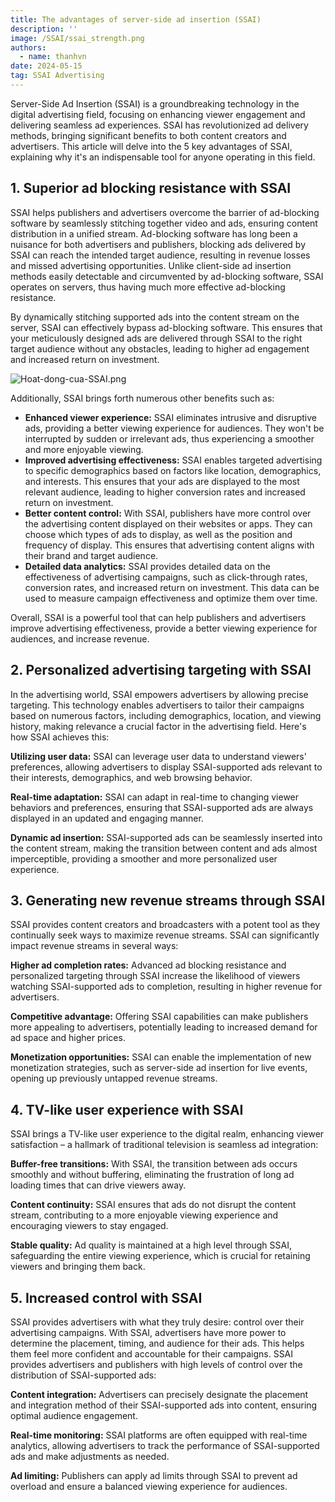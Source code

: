 ```yaml
---
title: The advantages of server-side ad insertion (SSAI)
description: ''
image: /SSAI/ssai_strength.png
authors: 
  - name: thanhvn
date: 2024-05-15
tag: SSAI Advertising
---
```


Server-Side Ad Insertion (SSAI) is a groundbreaking technology in the digital advertising field, focusing on enhancing viewer engagement and delivering seamless ad experiences. SSAI has revolutionized ad delivery methods, bringing significant benefits to both content creators and advertisers. This article will delve into the 5 key advantages of SSAI, explaining why it's an indispensable tool for anyone operating in this field.

## **1. Superior ad blocking resistance with SSAI**

SSAI helps publishers and advertisers overcome the barrier of ad-blocking software by seamlessly stitching together video and ads, ensuring content distribution in a unified stream. Ad-blocking software has long been a nuisance for both advertisers and publishers, blocking ads delivered by SSAI can reach the intended target audience, resulting in revenue losses and missed advertising opportunities. Unlike client-side ad insertion methods easily detectable and circumvented by ad-blocking software, SSAI operates on servers, thus having much more effective ad-blocking resistance.

By dynamically stitching supported ads into the content stream on the server, SSAI can effectively bypass ad-blocking software. This ensures that your meticulously designed ads are delivered through SSAI to the right target audience without any obstacles, leading to higher ad engagement and increased return on investment.

![Hoat-dong-cua-SSAI.png](/SSAI/SSAI_tieng_anh.png)

Additionally, SSAI brings forth numerous other benefits such as:

- **Enhanced viewer experience:** SSAI eliminates intrusive and disruptive ads, providing a better viewing experience for audiences. They won't be interrupted by sudden or irrelevant ads, thus experiencing a smoother and more enjoyable viewing.
- **Improved advertising effectiveness:** SSAI enables targeted advertising to specific demographics based on factors like location, demographics, and interests. This ensures that your ads are displayed to the most relevant audience, leading to higher conversion rates and increased return on investment.
- **Better content control:** With SSAI, publishers have more control over the advertising content displayed on their websites or apps. They can choose which types of ads to display, as well as the position and frequency of display. This ensures that advertising content aligns with their brand and target audience.
- **Detailed data analytics:** SSAI provides detailed data on the effectiveness of advertising campaigns, such as click-through rates, conversion rates, and increased return on investment. This data can be used to measure campaign effectiveness and optimize them over time.

Overall, SSAI is a powerful tool that can help publishers and advertisers improve advertising effectiveness, provide a better viewing experience for audiences, and increase revenue.

## 2. Personalized advertising targeting with SSAI

In the advertising world, SSAI empowers advertisers by allowing precise targeting. This technology enables advertisers to tailor their campaigns based on numerous factors, including demographics, location, and viewing history, making relevance a crucial factor in the advertising field. Here's how SSAI achieves this:

**Utilizing user data:** SSAI can leverage user data to understand viewers' preferences, allowing advertisers to display SSAI-supported ads relevant to their interests, demographics, and web browsing behavior.

**Real-time adaptation:** SSAI can adapt in real-time to changing viewer behaviors and preferences, ensuring that SSAI-supported ads are always displayed in an updated and engaging manner.

**Dynamic ad insertion:** SSAI-supported ads can be seamlessly inserted into the content stream, making the transition between content and ads almost imperceptible, providing a smoother and more personalized user experience.

## 3. Generating new revenue streams through SSAI

SSAI provides content creators and broadcasters with a potent tool as they continually seek ways to maximize revenue streams. SSAI can significantly impact revenue streams in several ways:

**Higher ad completion rates:** Advanced ad blocking resistance and personalized targeting through SSAI increase the likelihood of viewers watching SSAI-supported ads to completion, resulting in higher revenue for advertisers.

**Competitive advantage:** Offering SSAI capabilities can make publishers more appealing to advertisers, potentially leading to increased demand for ad space and higher prices.

**Monetization opportunities:** SSAI can enable the implementation of new monetization strategies, such as server-side ad insertion for live events, opening up previously untapped revenue streams.

## 4. TV-like user experience with SSAI

SSAI brings a TV-like user experience to the digital realm, enhancing viewer satisfaction – a hallmark of traditional television is seamless ad integration:

**Buffer-free transitions:** With SSAI, the transition between ads occurs smoothly and without buffering, eliminating the frustration of long ad loading times that can drive viewers away.

**Content continuity:** SSAI ensures that ads do not disrupt the content stream, contributing to a more enjoyable viewing experience and encouraging viewers to stay engaged.

**Stable quality:** Ad quality is maintained at a high level through SSAI, safeguarding the entire viewing experience, which is crucial for retaining viewers and bringing them back.

## 5. Increased control with SSAI

SSAI provides advertisers with what they truly desire: control over their advertising campaigns. With SSAI, advertisers have more power to determine the placement, timing, and audience for their ads. This helps them feel more confident and accountable for their campaigns. SSAI provides advertisers and publishers with high levels of control over the distribution of SSAI-supported ads:

**Content integration:** Advertisers can precisely designate the placement and integration method of their SSAI-supported ads into content, ensuring optimal audience engagement.

**Real-time monitoring:** SSAI platforms are often equipped with real-time analytics, allowing advertisers to track the performance of SSAI-supported ads and make adjustments as needed.

**Ad limiting:** Publishers can apply ad limits through SSAI to prevent ad overload and ensure a balanced viewing experience for audiences.
